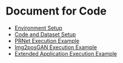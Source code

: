 Document for Code
===

- [Environment Setup](environment_setup.md)
- [Code and Dataset Setup](code_and_dataset.md)
- [PRNet Execution Example](PRNet_execution_example.md)
- [Img2posGAN Execution Example](Img2pos_execution_example.md)
- [Extended Application Execution Example](extended_application_execution_example.md)

